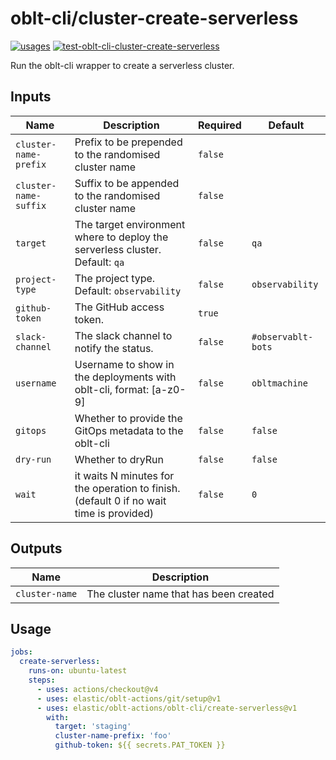 # <!--name-->oblt-cli/cluster-create-serverless<!--/name-->

[![usages](https://img.shields.io/badge/usages-white?logo=githubactions&logoColor=blue)](https://github.com/search?q=elastic%2Foblt-actions%2Foblt-cli%2Fcluster-create-serverless+%28path%3A.github%2Fworkflows+OR+path%3A**%2Faction.yml+OR+path%3A**%2Faction.yaml%29&type=code)
[![test-oblt-cli-cluster-create-serverless](https://github.com/elastic/oblt-actions/actions/workflows/test-oblt-cli-cluster-create-serverless.yml/badge.svg?branch=main)](https://github.com/elastic/oblt-actions/actions/workflows/test-oblt-cli-cluster-create-serverless.yml)

<!--description-->
Run the oblt-cli wrapper to create a serverless cluster.
<!--/description-->

## Inputs
<!--inputs-->
| Name                  | Description                                                                             | Required | Default            |
|-----------------------|-----------------------------------------------------------------------------------------|----------|--------------------|
| `cluster-name-prefix` | Prefix to be prepended to the randomised cluster name                                   | `false`  | ` `                |
| `cluster-name-suffix` | Suffix to be appended to the randomised cluster name                                    | `false`  | ` `                |
| `target`              | The target environment where to deploy the serverless cluster. Default: `qa`            | `false`  | `qa`               |
| `project-type`        | The project type. Default: `observability`                                              | `false`  | `observability`    |
| `github-token`        | The GitHub access token.                                                                | `true`   | ` `                |
| `slack-channel`       | The slack channel to notify the status.                                                 | `false`  | `#observablt-bots` |
| `username`            | Username to show in the deployments with oblt-cli, format: [a-z0-9]                     | `false`  | `obltmachine`      |
| `gitops`              | Whether to provide the GitOps metadata to the oblt-cli                                  | `false`  | `false`            |
| `dry-run`             | Whether to dryRun                                                                       | `false`  | `false`            |
| `wait`                | it waits N minutes for the operation to finish. (default 0 if no wait time is provided) | `false`  | `0`                |
<!--/inputs-->

## Outputs
<!--outputs-->
| Name           | Description                            |
|----------------|----------------------------------------|
| `cluster-name` | The cluster name that has been created |
<!--/outputs-->

## Usage

<!--usage action="elastic/oblt-actions/**" version="env:VERSION"-->
```yaml
jobs:
  create-serverless:
    runs-on: ubuntu-latest
    steps:
      - uses: actions/checkout@v4
      - uses: elastic/oblt-actions/git/setup@v1
      - uses: elastic/oblt-actions/oblt-cli/create-serverless@v1
        with:
          target: 'staging'
          cluster-name-prefix: 'foo'
          github-token: ${{ secrets.PAT_TOKEN }}
```
<!--/usage-->

